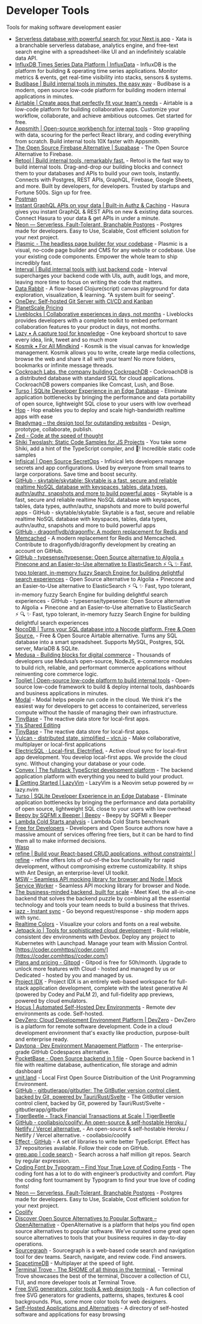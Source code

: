 # Developer Tools

Tools for making software development easier

- [Serverless database with powerful search for your Next.js app](https://xata.io) - Xata is a branchable serverless database, analytics engine, and free-text search engine with a spreadsheet-like UI and an indefinitely scalable data API.
- [InfluxDB Times Series Data Platform | InfluxData](http://influxdata.com) - InfluxDB is the platform for building & operating time series applications. Monitor metrics & events, get real-time visibility into stacks, sensors & systems.
- [Budibase | Build internal tools in minutes, the easy way](https://budibase.com) - Budibase is a modern, open source low-code platform for building modern internal applications in minutes.
- [Airtable | Create apps that perfectly fit your team's needs](https://airtable.com) - Airtable is a low-code platform for building collaborative apps. Customize your workflow, collaborate, and achieve ambitious outcomes. Get started for free.
- [Appsmith | Open-source workbench for internal tools](https://www.appsmith.com) - Stop grappling with data, scouring for the perfect React library, and coding everything from scratch. Build internal tools 10X faster with Appsmith.
- [The Open Source Firebase Alternative | Supabase](https://supabase.com) - The Open Source Alternative to Firebase.
- [Retool | Build internal tools, remarkably fast.](https://retool.com) - Retool is the fast way to build internal tools. Drag-and-drop our building blocks and connect them to your databases and APIs to build your own tools, instantly. Connects with Postgres, REST APIs, GraphQL, Firebase, Google Sheets, and more.  Built by developers, for developers. Trusted by startups and Fortune 500s. Sign up for free.
- [Postman](http://postman.com)
- [Instant GraphQL APIs on your data | Built-in Authz & Caching](http://hasura.io) - Hasura gives you instant GraphQL & REST APIs on new & existing data sources. Connect Hasura to your data & get APIs in under a minute.
- [Neon — Serverless, Fault-Tolerant, Branchable Postgres](https://neon.tech) - Postgres made for developers. Easy to Use, Scalable, Cost efficient solution for your next project.
- [Plasmic - The headless page builder for your codebase](https://www.plasmic.app/) - Plasmic is a visual, no-code page builder and CMS for any website or codebase. Use your existing code components. Empower the whole team to ship incredibly fast.
- [Interval | Build internal tools with just backend code](https://interval.com/) - Interval supercharges your backend code with UIs, auth, audit logs, and more, leaving more time to focus on writing the code that matters.
- [Data Rabbit](https://www.datarabbit.com/) - A flow-based Clojure(script) canvas playground for data exploration, visualization, & learning.     "A system built for seeing".
- [OneDev: Self-hosted Git Server with CI/CD and Kanban](https://onedev.io/)
- [PlanetScale Pricing](https://planetscale.com/pricing)
- [Liveblocks | Collaborative experiences in days, not months](https://liveblocks.io/) - Liveblocks provides developers with a complete toolkit to embed performant collaboration features to your product in days, not months.
- [Lazy • A capture tool for knowledge](https://lazy.so) - One keyboard shortcut to save every idea, link, tweet and so much more
- [Kosmik • For All Mindkind](https://lithium.paris/) - Kosmik is the visual canvas for knowledge management. Kosmik allows you to write, create large media collections, browse the web and share it all with your team! No more folders, bookmarks or infinite message threads.
- [Cockroach Labs, the company building CockroachDB](https://www.cockroachlabs.com) - CockroachDB is a distributed database with standard SQL for cloud applications. CockroachDB powers companies like Comcast, Lush, and Bose.
- [Turso | SQLite Developer Experience in an Edge Database](https://turso.tech) - Eliminate application bottlenecks by bringing the performance and data portability of open source, lightweight SQL close to your users with low overhead
- [Hop](https://hop.io/) - Hop enables you to deploy and scale high-bandwidth realtime apps with ease
- [Readymag – the design tool for outstanding websites](https://readymag.com/) - Design, prototype, collaborate, publish.
- [Zed - Code at the speed of thought](https://zed.dev/)
- [Shiki Twoslash: Static Code Samples for JS Projects](https://shikijs.github.io/twoslash/) - You take some Shiki, add a hint of the TypeScript compiler, and 🎉! Incredible static code samples
- [Infisical | Open Source SecretOps](https://infisical.com) - Infisical lets developers manage secrets and app configurations. Used by everyone from small teams to large corporations. Save time and boost security.
- [GitHub - skytable/skytable: Skytable is a fast, secure and reliable realtime NoSQL database with keyspaces, tables, data types, authn/authz, snapshots and more to build powerful apps](https://github.com/skytable/skytable) - Skytable is a fast, secure and reliable realtime NoSQL database with keyspaces, tables, data types, authn/authz, snapshots and more to build powerful apps - GitHub - skytable/skytable: Skytable is a fast, secure and reliable realtime NoSQL database with keyspaces, tables, data types, authn/authz, snapshots and more to build powerful apps
- [GitHub - dragonflydb/dragonfly: A modern replacement for Redis and Memcached](https://github.com/dragonflydb/dragonfly) - A modern replacement for Redis and Memcached. Contribute to dragonflydb/dragonfly development by creating an account on GitHub.
- [GitHub - typesense/typesense: Open Source alternative to Algolia + Pinecone and an Easier-to-Use alternative to ElasticSearch ⚡ 🔍 ✨ Fast, typo tolerant, in-memory fuzzy Search Engine for building delightful search experiences](https://github.com/typesense/typesense) - Open Source alternative to Algolia + Pinecone and an Easier-to-Use alternative to ElasticSearch ⚡ 🔍 ✨ Fast, typo tolerant, in-memory fuzzy Search Engine for building delightful search experiences - GitHub - typesense/typesense: Open Source alternative to Algolia + Pinecone and an Easier-to-Use alternative to ElasticSearch ⚡ 🔍 ✨ Fast, typo tolerant, in-memory fuzzy Search Engine for building delightful search experiences
- [NocoDB | Turns your SQL database into a Nocode platform. Free & Open Source.](https://nocodb.com) - Free & Open Source Airtable alternative. Turns any SQL database into a smart spreadsheet. Supports MySQL, Postgres, SQL server, MariaDB & SQLite.
- [Medusa - Building blocks for digital commerce](https://medusajs.com) - Thousands of developers use Medusa’s open-source, NodeJS, e-commerce modules to build rich, reliable, and performant commerce applications without reinventing core commerce logic.
- [Tooljet | Open-source low-code platform to build internal tools](https://www.tooljet.com) - Open-source low-code framework to build & deploy internal tools, dashboards and business applications in minutes.
- [Modal](https://modal.com) - Modal helps people run code in the cloud. We think it's the easiest way for developers to get access to containerized, serverless compute without the hassle of managing their own infrastructure.
- [TinyBase](https://tinybase.org/) - The reactive data store for local-first apps.
- [Yjs Shared Editing](https://yjs.dev/)
- [TinyBase](https://tinybase.org/) - The reactive data store for local-first apps.
- [Vulcan - distributed state, simplified – vlcn.io](https://vlcn.io/) - Make collaborative, multiplayer or local-first applications
- [ElectricSQL · Local-first. Electrified.](https://electric-sql.com/) - Active cloud sync for local-first app development. You develop local-first apps. We provide the cloud sync. Without changing your database or your code.
- [Convex | The fullstack TypeScript development platform](https://www.convex.dev/) - The backend application platform with everything you need to build your product.
- [🚀 Getting Started | LazyVim](https://lazyvim.github.io/) - LazyVim is a Neovim setup powered by 💤 lazy.nvim
- [Turso | SQLite Developer Experience in an Edge Database](https://turso.tech/) - Eliminate application bottlenecks by bringing the performance and data portability of open source, lightweight SQL close to your users with low overhead
- [Beepy by SQFMI x Beeper | Beepy](https://beepy.sqfmi.com/) - Beepy by SQFMI x Beeper
- [Lambda Cold Starts analysis](https://maxday.github.io/lambda-perf/) - Lambda Cold Starts benchmark
- [Free for Developers](https://free-for.dev/) - Developers and Open Source authors now have a massive amount of services offering free tiers, but it can be hard to find them all to make informed decisions.
- [Wasp](https://wasp-lang.dev/)
- [refine | Build your React-based CRUD applications, without constraints! | refine](https://refine.dev/) - refine offers lots of out-of-the box functionality for rapid development, without compromising extreme customizability. It ships with Ant Design, an enterprise-level UI toolkit.
- [MSW – Seamless API mocking library for browser and Node | Mock Service Worker](https://mswjs.io/) - Seamless API mocking library for browser and Node.
- [The business-minded backend, built for scale](https://keel.so/) - Meet Keel, the all-in-one backend that solves the backend puzzle by combining all the essential technology and tools your team needs to build a business that thrives.
- [jazz - Instant sync](https://jazz.tools/) - Go beyond request/response - ship modern apps with sync.
- [Realtime Colors](https://www.realtimecolors.com) - Visualize your colors and fonts on a real website.
- [Jetpack.io | Tools for sophisticated cloud development](https://www.jetpack.io/) - Build reliable, consistent dev environments with Devbox. Deploy any project to Kubernetes with Launchpad. Manage your team with Mission Control.
- [https://coder.comhttps//coder.com/](https://coder.comhttps//coder.com/)
- [Plans and pricing - Gitpod](https://www.gitpod.io/pricing) - Gitpod is free for 50h/month. Upgrade to unlock more features with Cloud - hosted and managed by us or Dedicated - hosted by you and managed by us.
- [Project IDX](https://idx.dev/) - Project IDX is an entirely web-based workspace for full-stack application development, complete with the latest generative AI (powered by Codey and PaLM 2), and full-fidelity app previews, powered by cloud emulators.
- [Hocus | Automated Self-Hosted Dev Environments](https://hocus.dev/) - Remote dev environments as code. Self-hosted.
- [DevZero: Cloud Development Environment Platform | DevZero](https://www.devzero.io/) - DevZero is a platform for remote software development. Code in a cloud development environment that's exactly like production, purpose-built and enterprise ready.
- [Daytona · Dev Environment Management Platform](https://www.daytona.io/) - The enterprise-grade GitHub Codespaces alternative.
- [PocketBase - Open Source backend in 1 file](https://pocketbase.io/) - Open Source backend in 1 file with realtime database, authentication, file storage and admin dashboard
- [unit.land](https://unit.land/) - Local First Open Source Distribuition of the Unit Programming Environment.
- [GitHub - gitbutlerapp/gitbutler: The GitButler version control client, backed by Git, powered by Tauri/Rust/Svelte](https://github.com/gitbutlerapp/gitbutler) - The GitButler version control client, backed by Git, powered by Tauri/Rust/Svelte - gitbutlerapp/gitbutler
- [TigerBeetle - Track Financial Transactions at Scale | TigerBeetle](https://tigerbeetle.com/)
- [GitHub - coollabsio/coolify: An open-source & self-hostable Heroku / Netlify / Vercel alternative.](https://github.com/coollabsio/coolify) - An open-source & self-hostable Heroku / Netlify / Vercel alternative. - coollabsio/coolify
- [Effect · GitHub](https://github.com/Effect-TS) - A set of libraries to write better TypeScript. Effect has 37 repositories available. Follow their code on GitHub.
- [grep.app | code search](https://grep.app/) - Search across a half million git repos. Search by regular expression.
- [Coding Font by Typogram – Find Your True Love of Coding Fonts](https://www.codingfont.com) - The coding font has a lot to do with engineer’s productivity and comfort. Play the coding font tournament by Typogram to find your true love of coding fonts!
- [Neon — Serverless, Fault-Tolerant, Branchable Postgres](https://neon.tech/) - Postgres made for developers. Easy to Use, Scalable, Cost efficient solution for your next project.
- [Coolify](https://coolify.io/)
- [Discover Open Source Alternatives to Popular Software – OpenAlternative](https://openalternative.co/) - OpenAlternative is a platform that helps you find open source alternatives to popular software. We’ve curated some great open source alternatives to tools that your business requires in day-to-day operations.
- [Sourcegraph](https://sourcegraph.com/search) - Sourcegraph is a web-based code search and navigation tool for dev teams. Search, navigate, and review code. Find answers.
- [SpacetimeDB](https://spacetimedb.com/) - Multiplayer at the speed of light.
- [Terminal Trove - The $HOME of all things in the terminal.](https://terminaltrove.com/) - Terminal Trove showcases the best of the terminal, Discover a collection of CLI, TUI, and more developer tools at Terminal Trove.
- [Free SVG generators, color tools & web design tools](https://fffuel.co/) - A fun collection of free SVG generators for gradients, patterns, shapes, textures & cool backgrounds. Plus, some more color tools for web designers.
- [Self-Hosted Applications and Alternatives](https://selfh.st/apps/) - A directory of self-hosted software and applications for easy browsing